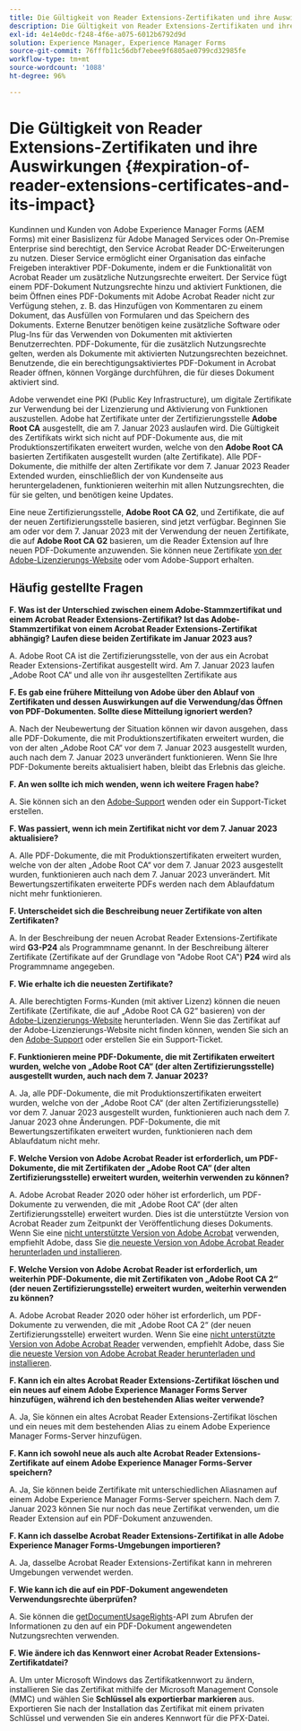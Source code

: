 ```yaml
---
title: Die Gültigkeit von Reader Extensions-Zertifikaten und ihre Auswirkungen
description: Die Gültigkeit von Reader Extensions-Zertifikaten und ihre Auswirkungen
exl-id: 4e14e0dc-f248-4f6e-a075-6012b6792d9d
solution: Experience Manager, Experience Manager Forms
source-git-commit: 76fffb11c56dbf7ebee9f6805ae0799cd32985fe
workflow-type: tm+mt
source-wordcount: '1088'
ht-degree: 96%

---
```



# Die Gültigkeit von Reader Extensions-Zertifikaten und ihre Auswirkungen {#expiration-of-reader-extensions-certificates-and-its-impact}

Kundinnen und Kunden von Adobe Experience Manager Forms (AEM Forms) mit einer Basislizenz für Adobe Managed Services oder On-Premise Enterprise sind berechtigt, den Service Acrobat Reader DC-Erweiterungen zu nutzen. Dieser Service ermöglicht einer Organisation das einfache Freigeben interaktiver PDF-Dokumente, indem er die Funktionalität von Acrobat Reader um zusätzliche Nutzungsrechte erweitert. Der Service fügt einem PDF-Dokument Nutzungsrechte hinzu und aktiviert Funktionen, die beim Öffnen eines PDF-Dokuments mit Adobe Acrobat Reader nicht zur Verfügung stehen, z. B. das Hinzufügen von Kommentaren zu einem Dokument, das Ausfüllen von Formularen und das Speichern des Dokuments. Externe Benutzer benötigen keine zusätzliche Software oder Plug-Ins für das Verwenden von Dokumenten mit aktivierten Benutzerrechten. PDF-Dokumente, für die zusätzlich Nutzungsrechte gelten, werden als Dokumente mit aktivierten Nutzungsrechten bezeichnet. Benutzende, die ein berechtigungsaktiviertes PDF-Dokument in Acrobat Reader öffnen, können Vorgänge durchführen, die für dieses Dokument aktiviert sind.

Adobe verwendet eine PKI (Public Key Infrastructure), um digitale Zertifikate zur Verwendung bei der Lizenzierung und Aktivierung von Funktionen auszustellen. Adobe hat Zertifikate unter der Zertifizierungsstelle **Adobe Root CA** ausgestellt, die am 7. Januar 2023 auslaufen wird. Die Gültigkeit des Zertifikats wirkt sich nicht auf PDF-Dokumente aus, die mit Produktionszertifikaten erweitert wurden, welche von den **Adobe Root CA** basierten Zertifikaten ausgestellt wurden (alte Zertifikate). Alle PDF-Dokumente, die mithilfe der alten Zertifikate vor dem 7. Januar 2023 Reader Extended wurden, einschließlich der von Kundenseite aus heruntergeladenen, funktionieren weiterhin mit allen Nutzungsrechten, die für sie gelten, und benötigen keine Updates.

Eine neue Zertifizierungsstelle, **Adobe Root CA G2**, und Zertifikate, die auf der neuen Zertifizierungsstelle basieren, sind jetzt verfügbar. Beginnen Sie am oder vor dem 7. Januar 2023 mit der Verwendung der neuen Zertifikate, die auf **Adobe Root CA G2** basieren, um die Reader Extension auf Ihre neuen PDF-Dokumente anzuwenden.  Sie können neue Zertifikate [von der Adobe-Lizenzierungs-Website](https://licensing.adobe.com/) oder vom Adobe-Support erhalten.

## Häufig gestellte Fragen

**F. Was ist der Unterschied zwischen einem Adobe-Stammzertifikat und einem Acrobat Reader Extensions-Zertifikat? Ist das Adobe-Stammzertifikat von einem Acrobat Reader Extensions-Zertifikat abhängig? Laufen diese beiden Zertifikate im Januar 2023 aus?**

A. Adobe Root CA ist die Zertifizierungsstelle, von der aus ein Acrobat Reader Extensions-Zertifikat ausgestellt wird. Am 7. Januar 2023 laufen „Adobe Root CA“ und alle von ihr ausgestellten Zertifikate aus

**F. Es gab eine frühere Mitteilung von Adobe über den Ablauf von Zertifikaten und dessen Auswirkungen auf die Verwendung/das Öffnen von PDF-Dokumenten. Sollte diese Mitteilung ignoriert werden?**

A. Nach der Neubewertung der Situation können wir davon ausgehen, dass alle PDF-Dokumente, die mit Produktionszertifikaten erweitert wurden, die von der alten „Adobe Root CA“ vor dem 7. Januar 2023 ausgestellt wurden, auch nach dem 7. Januar 2023 unverändert funktionieren. Wenn Sie Ihre PDF-Dokumente bereits aktualisiert haben, bleibt das Erlebnis das gleiche.

**F. An wen sollte ich mich wenden, wenn ich weitere Fragen habe?**

A. Sie können sich an den [Adobe-Support](https://experienceleague.adobe.com/?support-solution=Experience+Manager&amp;lang=de#support) wenden oder ein Support-Ticket erstellen.

**F. Was passiert, wenn ich mein Zertifikat nicht vor dem 7. Januar 2023 aktualisiere?**

A. Alle PDF-Dokumente, die mit Produktionszertifikaten erweitert wurden, welche von der alten „Adobe Root CA“ vor dem 7. Januar 2023 ausgestellt wurden, funktionieren auch nach dem 7. Januar 2023 unverändert. Mit Bewertungszertifikaten erweiterte PDFs werden nach dem Ablaufdatum nicht mehr funktionieren.

**F. Unterscheidet sich die Beschreibung neuer Zertifikate von alten Zertifikaten?**

A. In der Beschreibung der neuen Acrobat Reader Extensions-Zertifikate wird **G3-P24** als Programmname genannt. In der Beschreibung älterer Zertifikate (Zertifikate auf der Grundlage von &quot;Adobe Root CA&quot;) **P24** wird als Programmname angegeben.

**F. Wie erhalte ich die neuesten Zertifikate?**

A. Alle berechtigten Forms-Kunden (mit aktiver Lizenz) können die neuen Zertifikate (Zertifikate, die auf „Adobe Root CA G2“ basieren) von der [Adobe-Lizenzierungs-Website](https://licensing.adobe.com/) herunterladen. Wenn Sie das Zertifikat auf der Adobe-Lizenzierungs-Website nicht finden können, wenden Sie sich an den [Adobe-Support](https://experienceleague.adobe.com/?support-solution=Experience+Manager&amp;lang=de#support) oder erstellen Sie ein Support-Ticket.

**F. Funktionieren meine PDF-Dokumente, die mit Zertifikaten erweitert wurden, welche von „Adobe Root CA“ (der alten Zertifizierungsstelle) ausgestellt wurden, auch nach dem 7. Januar 2023?**

A. Ja, alle PDF-Dokumente, die mit Produktionszertifikaten erweitert wurden, welche von der „Adobe Root CA“ (der alten Zertifizierungsstelle) vor dem 7. Januar 2023 ausgestellt wurden, funktionieren auch nach dem 7. Januar 2023 ohne Änderungen. PDF-Dokumente, die mit Bewertungszertifikaten erweitert wurden, funktionieren nach dem Ablaufdatum nicht mehr.

**F. Welche Version von Adobe Acrobat Reader ist erforderlich, um PDF-Dokumente, die mit Zertifikaten der „Adobe Root CA“ (der alten Zertifizierungsstelle) erweitert wurden, weiterhin verwenden zu können?**

A. Adobe Acrobat Reader 2020 oder höher ist erforderlich, um PDF-Dokumente zu verwenden, die mit „Adobe Root CA“ (der alten Zertifizierungsstelle) erweitert wurden. Dies ist die unterstützte Version von Acrobat Reader zum Zeitpunkt der Veröffentlichung dieses Dokuments. Wenn Sie eine [nicht unterstützte Version von Adobe Acrobat](https://helpx.adobe.com/de/support/programs/eol-matrix.html) verwenden, empfiehlt Adobe, dass Sie [die neueste Version von Adobe Acrobat Reader herunterladen und installieren](https://get.adobe.com/de/reader/).

**F. Welche Version von Adobe Acrobat Reader ist erforderlich, um weiterhin PDF-Dokumente, die mit Zertifikaten von „Adobe Root CA 2“ (der neuen Zertifizierungsstelle) erweitert wurden, weiterhin verwenden zu können?**

A. Adobe Acrobat Reader 2020 oder höher ist erforderlich, um PDF-Dokumente zu verwenden, die mit „Adobe Root CA 2“ (der neuen Zertifizierungsstelle) erweitert wurden. Wenn Sie eine [nicht unterstützte Version von Adobe Acrobat Reader](https://helpx.adobe.com/de/support/programs/eol-matrix.html) verwenden, empfiehlt Adobe, dass Sie [die neueste Version von Adobe Acrobat Reader herunterladen und installieren](https://get.adobe.com/de/reader/).

**F. Kann ich ein altes Acrobat Reader Extensions-Zertifikat löschen und ein neues auf einem Adobe Experience Manager Forms Server hinzufügen, während ich den bestehenden Alias weiter verwende?**

A. Ja, Sie können ein altes Acrobat Reader Extensions-Zertifikat löschen und ein neues mit dem bestehenden Alias zu einem Adobe Experience Manager Forms-Server hinzufügen.

**F. Kann ich sowohl neue als auch alte Acrobat Reader Extensions-Zertifikate auf einem Adobe Experience Manager Forms-Server speichern?**

A. Ja, Sie können beide Zertifikate mit unterschiedlichen Aliasnamen auf einem Adobe Experience Manager Forms-Server speichern. Nach dem 7. Januar 2023 können Sie nur noch das neue Zertifikat verwenden, um die Reader Extension auf ein PDF-Dokument anzuwenden.

**F. Kann ich dasselbe Acrobat Reader Extensions-Zertifikat in alle Adobe Experience Manager Forms-Umgebungen importieren?**

A. Ja, dasselbe Acrobat Reader Extensions-Zertifikat kann in mehreren Umgebungen verwendet werden.

**F. Wie kann ich die auf ein PDF-Dokument angewendeten Verwendungsrechte überprüfen?**

A. Sie können die [getDocumentUsageRights](https://experienceleague.adobe.com/docs/experience-manager-65/forms/developer-reference/programming-aem-forms-jee/java-api-quick-start-code-examples/acrobat-reader-dc-extensions-service.html?lang=de#quick-start-soap-mode-retrieving-credential-information-using-the-java-api)-API zum Abrufen der Informationen zu den auf ein PDF-Dokument angewendeten Nutzungsrechten verwenden.

**F. Wie ändere ich das Kennwort einer Acrobat Reader Extensions-Zertifikatdatei?**

A. Um unter Microsoft Windows das Zertifikatkennwort zu ändern, installieren Sie das Zertifikat mithilfe der Microsoft Management Console (MMC) und wählen Sie **Schlüssel als exportierbar markieren** aus. Exportieren Sie nach der Installation das Zertifikat mit einem privaten Schlüssel und verwenden Sie ein anderes Kennwort für die PFX-Datei.


<!-- 
## Applying the certificates {#obtaning-and-applying-the-certificates} 

You can choose one of the following paths to apply latest certificates:

* [Updating certificates for an AEM Forms on JEE environment](#Updating-and-Applying-certificates-for-an-AEM-Forms-on-JEE-environment) 
* [Updating certificates for an AEM Forms on OSGi environment](#Updating-and-applying-certificates-for-an-AEM-Forms-on-OSGi-environment)

>[!NOTE]
>
>The document uses the term certificates and credentials interchangeably.

### Pre-requisites {#Pre-requisites}

Updating the certificates requires using actions available on AEM Forms administrator console and Reader Extension APIs provided by AEM Forms. The document is intended for users and administrators with knowledge of using Adobe Experience Manger Forms APIs. Before you start, ensure that: 

* the user has administrator rights on underlying AEM Forms environment. 
* the user has setup the [development environment](https://experienceleague.adobe.com/docs/experience-manager-65/developing/devtools/howto-projects-eclipse.html) and has access to it.
* [obtain the certificates](#obtain-the-certificates).


### Obtain the certificates {#obtain-the-certificates}

The Rights credential is delivered as a digital certificate that contains the public key, the private key, and the password used to access the credential.

If your organization purchases a production version of Reader Extensions, the production Rights credential is delivered by Adobe Licensing Website (LWS). A production Rights credential is unique to your organization and can enable the specific usage rights that you require.

If you obtained Reader Extensions through a partner or software provider who integrated Reader Extensions into their software, the Rights credential is provided to you by that partner who, in turn, receives this credential from Adobe.

>[!NOTE]
>
>The Rights credential cannot be used for typical document signing or assertion of identity. For these applications, you can use a self-sign certificate or acquire an identity certificate from a Certificate Authority (CA).

The following types of Rights credentials are available:

**Customer Evaluation**: A credential with a short validity period that is provided to customers who want to evaluate Reader Extensions. Usage rights applied to documents using this credential expire when the credential expires. This type of credential is valid only for two to three months.

**Production**: A credential with a long validity period that is provided to customers who purchased the full product. Production credentials are unique to each customer but can be installed on multiple systems.

If you have already used certificates to reader extend PDF files, download a production certificate from [Adobe Licensing Website (LWS)](https://licensing.adobe.com/).

### Applying certificates for an AEM Forms on JEE environment {#Updating-and-Applying-certificates-for-an-AEM-Forms-on-JEE-environment} 

Applying new certificates on AEM Forms on JEE stack requires importing new credentials and applying usage rights. You can use admin console to import credentials and AEM Forms Reader Extension APIs to apply usage rights. 

#### Import and configure credentials 

You can use the Trust Store Management pages to import a new credential. The Trust Store may contain more than one Reader Extensions credential. Designate one of those credentials as the default Reader Extensions credential. The default credential is used when a Workbench user is unable to determine which credential to use during process creation. These rules apply to default credentials:

* If you import a Reader Extensions credential and the Trust Store contains no other Reader Extensions credentials, it is set as the default.
* If you import a Reader Extensions credential with the Default option selected, the default type is removed from an existing default credential. The imported credential becomes the default.
* You cannot delete a default Reader Extensions credential. To delete the default credential, first set another credential as the default. An exception to this rule is that if there is only one credential, you can delete it even though it is the default.
* You cannot update a default Reader Extensions credential.

To import the credentials: 

1. In administration console, click Settings > Trust Store Management > Local Credentials.
1. Click Import and, under Trust Store Type, select Acrobat Reader DC extensions Credential.
1. (Optional) To indicate that this credential is the default credential to use with Acrobat Reader DC extensions, select Default.
1. In the Alias box, type an identifier for the credential. This identifier is used as the display name for the credential in Acrobat Reader DC extensions. This alias is also used to access the credential programmatically using the AEM forms SDK.
1. Click Choose File to locate the credential, type the password of the credential, and then click OK.

If the error message "Failed to import credential due to either incorrect file format, or incorrect password" appears, verify that the password is valid.

You can also import and delete credentials programmatically. (See [Programming with AEM forms](../../developing/credentials.md).)

<!-- ### Remove usage rights from existing rights-enabled PDF documents

Remove usage rights from existing rights-enabled PDF documents before applying usage rights with latest credentials. AEM Forms on JEE provides APIs to remove usage rights. For detailed instructions, see [Removing Usage Rights from PDF Documents](../../developing/assigning-usage-rights.md#removing-usage-rights-from-pdf-documents).

To remove usage rights for AEM Forms on JEE processes developed in Workbench, see [Workbench Help](https://helpx.adobe.com/content/dam/help/en/experience-manager/6-5/forms/pdf/WorkbenchHelp.pdf). 

#### Apply the usage rights to PDF documents 

After importing new credentials, you can apply usage rights to PDF documents using the Acrobat Reader DC extensions Java Client API and web service.  For details, see [Applying Usage Rights to PDF Documents](../../developing/assigning-usage-rights.md#applying-usage-rights-to-pdf-documents). 


### Applying certificates for an AEM Forms on OSGi environment {#Updating-and-applying-certificates-for-an-AEM-Forms-on-OSGi-environment}

Applying new certificates on AEM Forms on OSGi stack requires importing new credentials and applying usage rights. You can use admin console to import credentials and AEM Forms Reader Extension APIs to apply usage rights. 

#### Import credentials {#Import-credentials}

In an AEM Forms on OSGi environment, a Reader Extension credential is associated with fd-service user. Before adding credentials for fd-user key store, perform the following steps to create a key store: 

1. Log in to your AEM Author instance as an Administrator.
1. Go to **[!UICONTROL Tools]**> **[!UICONTROL Security]**>**[!UICONTROL Users]**.
1. Scroll down the list of users until you find fd-service user account.
1. Click **[!UICONTROL fd-service]** user.
1. Click keystore tab.
1. Click **[!UICONTROL Create KeyStore]**.
1. Set the KeyStore Access Password and save your settings to create the KeyStore password.

After creating the key-store, add credentials to fd-service user. The following video explains the steps: 

>[!VIDEO](https://images-tv.adobe.com/mpcv3/5577/8db8e554-f04b-4fae-8108-b9b5e0eb03ad_1627925794.854x480at800_h264.mp4)

The following command list the details of the pfx file. Before running the command, navigate to the directory that contains the .pfx file.

`keytool -v -list -storetype pkcs12 -keystore [name of your .pfx file]`

For example, keytool -v -list -storetype pkcs12 -keystore 1005566.pfx where 1005566.pfx is the name of my pfx file

<!-- ### Remove usage rights from existing rights-enabled PDF documents

Remove usage rights from existing rights-enabled PDF documents before applying usage rights with latest credentials. You can remove the usage rights for a document by invoking the removeUsageRights API from within the docAssuranceServiceAPI. For detailed information, see [Remove Usage Rights](/help/forms/using/aem-document-services-programmatically.md#removing-usage-rights) document.

#### Apply the usage rights to PDF documents 

To apply usage rights in an AEM Forms on OSGi environment, Create custom OSGi service to usage rights to the documents. You can also create a servlet with a POST method to return the reader extended PDF to the user. For detailed instructions, see [Applying Reader Extensions](https://experienceleague.adobe.com/docs/experience-manager-learn/forms/document-services/apply-reader-extension-rights-to-pdf.html).  -->
